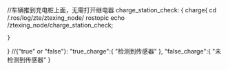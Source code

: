 //车辆推到充电桩上面，无需打开继电器
charge_station_check:
{
   charge{
    cd /.ros/log/zte/ztexing_node/
    rostopic echo /ztexing_node/charge_station_check;
    
    }
}
//{"true" or "false"}:
"true_charge":{
    "检测到传感器"
},
"false_charge":{
    "未检测到传感器"
}
